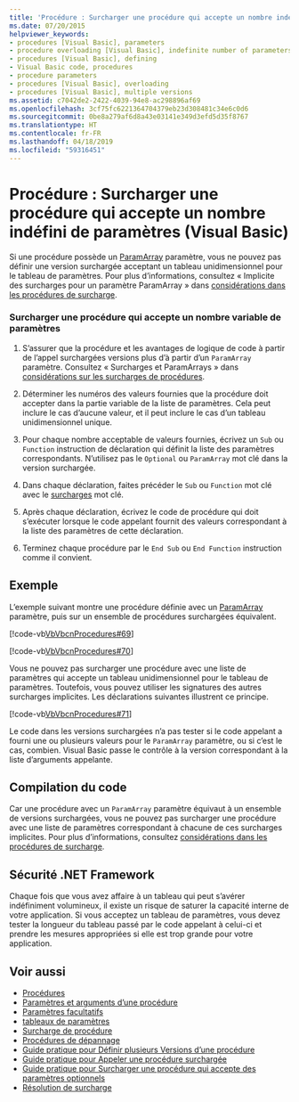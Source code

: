 ```yaml
---
title: 'Procédure : Surcharger une procédure qui accepte un nombre indéfini de paramètres (Visual Basic)'
ms.date: 07/20/2015
helpviewer_keywords:
- procedures [Visual Basic], parameters
- procedure overloading [Visual Basic], indefinite number of parameters
- procedures [Visual Basic], defining
- Visual Basic code, procedures
- procedure parameters
- procedures [Visual Basic], overloading
- procedures [Visual Basic], multiple versions
ms.assetid: c7042de2-2422-4039-94e8-ac298896af69
ms.openlocfilehash: 3cf75fc6221364704379eb23d308481c34e6c0d6
ms.sourcegitcommit: 0be8a279af6d8a43e03141e349d3efd5d35f8767
ms.translationtype: HT
ms.contentlocale: fr-FR
ms.lasthandoff: 04/18/2019
ms.locfileid: "59316451"
---
```

# <a name="how-to-overload-a-procedure-that-takes-an-indefinite-number-of-parameters-visual-basic"></a>Procédure : Surcharger une procédure qui accepte un nombre indéfini de paramètres (Visual Basic)
Si une procédure possède un [ParamArray](../../../../visual-basic/language-reference/modifiers/paramarray.md) paramètre, vous ne pouvez pas définir une version surchargée acceptant un tableau unidimensionnel pour le tableau de paramètres. Pour plus d’informations, consultez « Implicite des surcharges pour un paramètre ParamArray » dans [considérations dans les procédures de surcharge](./considerations-in-overloading-procedures.md).  
  
### <a name="to-overload-a-procedure-that-takes-a-variable-number-of-parameters"></a>Surcharger une procédure qui accepte un nombre variable de paramètres  
  
1. S’assurer que la procédure et les avantages de logique de code à partir de l’appel surchargées versions plus d’à partir d’un `ParamArray` paramètre. Consultez « Surcharges et ParamArrays » dans [considérations sur les surcharges de procédures](./considerations-in-overloading-procedures.md).  
  
2. Déterminer les numéros des valeurs fournies que la procédure doit accepter dans la partie variable de la liste de paramètres. Cela peut inclure le cas d’aucune valeur, et il peut inclure le cas d’un tableau unidimensionnel unique.  
  
3. Pour chaque nombre acceptable de valeurs fournies, écrivez un `Sub` ou `Function` instruction de déclaration qui définit la liste des paramètres correspondants. N’utilisez pas le `Optional` ou `ParamArray` mot clé dans la version surchargée.  
  
4. Dans chaque déclaration, faites précéder le `Sub` ou `Function` mot clé avec le [surcharges](../../../../visual-basic/language-reference/modifiers/overloads.md) mot clé.  
  
5. Après chaque déclaration, écrivez le code de procédure qui doit s’exécuter lorsque le code appelant fournit des valeurs correspondant à la liste des paramètres de cette déclaration.  
  
6. Terminez chaque procédure par le `End Sub` ou `End Function` instruction comme il convient.  
  
## <a name="example"></a>Exemple  
 L’exemple suivant montre une procédure définie avec un [ParamArray](../../../../visual-basic/language-reference/modifiers/paramarray.md) paramètre, puis sur un ensemble de procédures surchargées équivalent.  
  
 [!code-vb[VbVbcnProcedures#69](~/samples/snippets/visualbasic/VS_Snippets_VBCSharp/VbVbcnProcedures/VB/Class1.vb#69)]  
  
 [!code-vb[VbVbcnProcedures#70](~/samples/snippets/visualbasic/VS_Snippets_VBCSharp/VbVbcnProcedures/VB/Class1.vb#70)]  
  
 Vous ne pouvez pas surcharger une procédure avec une liste de paramètres qui accepte un tableau unidimensionnel pour le tableau de paramètres. Toutefois, vous pouvez utiliser les signatures des autres surcharges implicites. Les déclarations suivantes illustrent ce principe.  
  
 [!code-vb[VbVbcnProcedures#71](~/samples/snippets/visualbasic/VS_Snippets_VBCSharp/VbVbcnProcedures/VB/Class1.vb#71)]  
  
 Le code dans les versions surchargées n’a pas tester si le code appelant a fourni une ou plusieurs valeurs pour le `ParamArray` paramètre, ou si c’est le cas, combien. Visual Basic passe le contrôle à la version correspondant à la liste d’arguments appelante.  
  
## <a name="compiling-the-code"></a>Compilation du code  
 Car une procédure avec un `ParamArray` paramètre équivaut à un ensemble de versions surchargées, vous ne pouvez pas surcharger une procédure avec une liste de paramètres correspondant à chacune de ces surcharges implicites. Pour plus d’informations, consultez [considérations dans les procédures de surcharge](./considerations-in-overloading-procedures.md).  
  
## <a name="net-framework-security"></a>Sécurité .NET Framework  
 Chaque fois que vous avez affaire à un tableau qui peut s’avérer indéfiniment volumineux, il existe un risque de saturer la capacité interne de votre application. Si vous acceptez un tableau de paramètres, vous devez tester la longueur du tableau passé par le code appelant à celui-ci et prendre les mesures appropriées si elle est trop grande pour votre application.  
  
## <a name="see-also"></a>Voir aussi

- [Procédures](./index.md)
- [Paramètres et arguments d’une procédure](./procedure-parameters-and-arguments.md)
- [Paramètres facultatifs](./optional-parameters.md)
- [tableaux de paramètres](./parameter-arrays.md)
- [Surcharge de procédure](./procedure-overloading.md)
- [Procédures de dépannage](./troubleshooting-procedures.md)
- [Guide pratique pour Définir plusieurs Versions d’une procédure](./how-to-define-multiple-versions-of-a-procedure.md)
- [Guide pratique pour Appeler une procédure surchargée](./how-to-call-an-overloaded-procedure.md)
- [Guide pratique pour Surcharger une procédure qui accepte des paramètres optionnels](./how-to-overload-a-procedure-that-takes-optional-parameters.md)
- [Résolution de surcharge](./overload-resolution.md)
